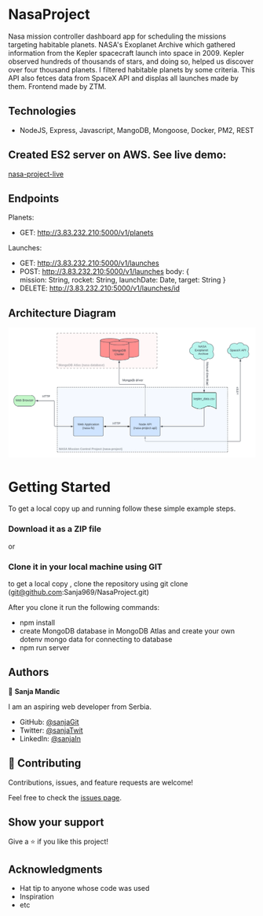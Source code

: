 # NasaProject

Nasa mission controller dashboard app for scheduling the missions targeting habitable planets. NASA's Exoplanet Archive which gathered information from the Kepler spacecraft launch into space in 2009. Kepler observed hundreds of thousands of stars, and doing so, helped us discover over four thousand planets. I filtered habitable planets by some criteria. This API also fetces data from SpaceX API and displas all launches made by them. Frontend made by ZTM.

## Technologies

- NodeJS, Express, Javascript, MangoDB, Mongoose, Docker, PM2, REST

## Created ES2 server on AWS. See live demo:

[nasa-project-live](http://3.83.232.210:5000/)

## Endpoints

Planets:

- GET: http://3.83.232.210:5000/v1/planets

Launches:

- GET: http://3.83.232.210:5000/v1/launches
- POST: http://3.83.232.210:5000/v1/launches 
      body: {      
        mission: String,
        rocket: String,
        launchDate: Date,
        target: String }
- DELETE: http://3.83.232.210:5000/v1/launches/id

## Architecture Diagram

  <kbd>
    <img src="/assets/diagram.png" alt="book-home" width="800">
  </kbd>

# Getting Started

To get a local copy up and running follow these simple example steps.


### Download it as a ZIP file
or

### Clone it in your local machine using GIT
to get a local copy , clone the repository using git clone
(git@github.com:Sanja969/NasaProject.git)

After you clone it run  the following commands:

- npm install
- create MongoDB database in MongoDB Atlas and create your own dotenv mongo data for connecting to database 
- npm run server



## Authors

👤 **Sanja Mandic**

I am an aspiring web developer from Serbia.
- GitHub: [@sanjaGit](https://github.com/Sanja969)
- Twitter: [@sanjaTwit](https://twitter.com/SanjaMandic42)
- LinkedIn: [@sanjaIn](https://linkedin.com/in/sanja-mandic-823995a2/)

## 🤝 Contributing

Contributions, issues, and feature requests are welcome!

Feel free to check the [issues page](../../issues/).

## Show your support

Give a ⭐️ if you like this project!

## Acknowledgments

- Hat tip to anyone whose code was used
- Inspiration
- etc
